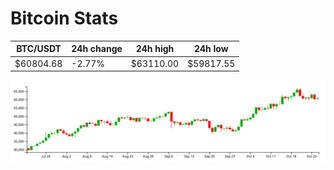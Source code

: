 # Bitcoin Stats

BTC/USDT|24h change|24h high|24h low|
|---|---|---|---|
|$60804.68|-2.77%|$63110.00|$59817.55|

<img src="./chart.svg">
